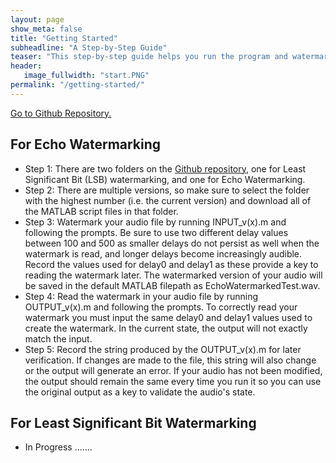 ```yaml
---
layout: page
show_meta: false
title: "Getting Started"
subheadline: "A Step-by-Step Guide"
teaser: "This step-by-step guide helps you run the program and watermark your audio."
header:
   image_fullwidth: "start.PNG"
permalink: "/getting-started/"
---
```

<html>
   <a href=" https://github.com/kpisila/AudioWatermarking">Go to Github Repository.</a>
   <h2>
      For Echo Watermarking
   </h2>
   <ul>
      <li>Step 1: There are two folders on the <a href=" https://github.com/kpisila/AudioWatermarking">Github repository,</a> one for Least Significant Bit (LSB) watermarking, and one for Echo Watermarking.</li>
      <li>Step 2: There are multiple versions, so make sure to select the folder with the highest number (i.e. the current version) and download all of the MATLAB script files in that folder.</li>
      <li>Step 3: Watermark your audio file by running INPUT_v(x).m and following the prompts. Be sure to use two different delay values between 100 and 500 as smaller delays do not persist as well when the watermark is read, and longer delays become increasingly audible. Record the values used for delay0 and delay1 as these provide a key to reading the watermark later. The watermarked version of your audio will be saved in the default MATLAB filepath as EchoWatermarkedTest.wav.</li>
      <li>Step 4: Read the watermark in your audio file by running OUTPUT_v(x).m and following the prompts. To correctly read your watermark you must input the same delay0 and delay1 values used to create the watermark. In the current state, the output will not exactly match the input.</li>
      <li>Step 5: Record the string produced by the OUTPUT_v(x).m for later verification. If changes are made to the file, this string will also change or the output will generate an error. If your audio has not been modified, the output should remain the same every time you run it so you can use the original output as a key to validate the audio's state.</li>
   </ul>
   
   <h2>
      For Least Significant Bit Watermarking
   </h2>
   <ul>
      <li>
         In Progress .......
      </li>
   </ul>
</html>

